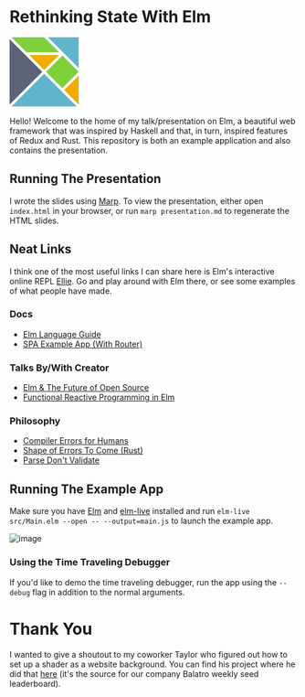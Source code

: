 # Rethinking State With Elm

![Elm Logo](./images/Elm_logo.svg.png)

Hello! Welcome to the home of my talk/presentation on Elm, a beautiful web framework that was inspired by Haskell and that, in turn, inspired features of Redux and Rust. This repository is both an example application and also contains the presentation.

## Running The Presentation

I wrote the slides using [Marp](https://marp.app/). To view the presentation, either open `index.html` in your browser, or run `marp presentation.md` to regenerate the HTML slides.

## Neat Links

I think one of the most useful links I can share here is Elm's interactive online REPL [Ellie](https://ellie-app.com/new). Go and play around with Elm there, or see some examples of what people have made.

### Docs

* [Elm Language Guide](https://guide.elm-lang.org/)
* [SPA Example App (With Router)](https://github.com/rtfeldman/elm-spa-example/tree/master)

### Talks By/With Creator

* [Elm & The Future of Open Source](https://www.youtube.com/watch?v=0SUM4869ODc)
* [Functional Reactive Programming in Elm](https://www.youtube.com/watch?v=Ju4ICobPNfw)

### Philosophy

* [Compiler Errors for Humans](https://elm-lang.org/news/compiler-errors-for-humans)
* [Shape of Errors To Come (Rust)](https://blog.rust-lang.org/2016/08/10/Shape-of-errors-to-come.html)
* [Parse Don't Validate](https://lexi-lambda.github.io/blog/2019/11/05/parse-don-t-validate/)

## Running The Example App

Make sure you have [Elm](https://elm-lang.org/) and [elm-live](https://github.com/wking-io/elm-live) installed and run `elm-live src/Main.elm --open -- --output=main.js` to launch the example app.

<img width="1693" alt="image" src="https://github.com/user-attachments/assets/8cffc359-5bcc-4b31-9274-a81bb4bf6c84" />

### Using the Time Traveling Debugger

If you'd like to demo the time traveling debugger, run the app using the `--debug` flag in addition to the normal arguments.

# Thank You

I wanted to give a shoutout to my coworker Taylor who figured out how to set up a shader as a website background. You can find his project where he did that [here](https://github.com/tfausak/daylatro) (it's the source for our company Balatro weekly seed leaderboard).

